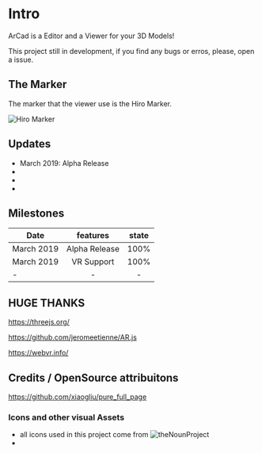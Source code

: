 # Intro
ArCad is a Editor and a Viewer for your 3D Models!

This project still in development, if you find any bugs or erros, please, open a issue.

## The Marker

The marker that the viewer use is the Hiro Marker.

![Hiro Marker](https://jeromeetienne.github.io/AR.js/data/images/HIRO.jpg "Hiro Marker")

## Updates
- March 2019: Alpha Release
-  
-
-

## Milestones
| Date       |      features                |  state |
|------------|:----------------------------:|:-----:|
| March 2019 | Alpha Release                |  100% |
| March 2019 | VR Support               |  100% |
| -          | -                |  -    |


## HUGE THANKS

https://threejs.org/

https://github.com/jeromeetienne/AR.js

https://webvr.info/

## Credits / OpenSource attribuitons

https://github.com/xiaogliu/pure_full_page

### Icons and other visual Assets
- all icons used in this project come from ![theNounProject](https://thenounproject.com)
- 
